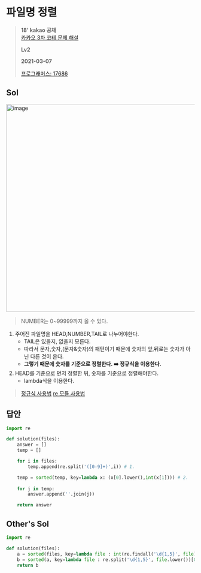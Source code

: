 # 파일명 정렬
> **18' kakao 공채**  
> [카카오 3차 코테 문제 해설](https://tech.kakao.com/2017/11/14/kakao-blind-recruitment-round-3/)
>
> **Lv2**
>
> **2021-03-07**
>
> [프로그래머스: 17686](https://programmers.co.kr/learn/courses/30/lessons/17686)


## Sol
<img width="554" alt="image" src="https://user-images.githubusercontent.com/42789819/110230098-f1c17c80-7f51-11eb-8645-676c353fd5d4.png">  

> NUMBER는 0~99999까지 올 수 있다.
1. 주어진 파일명을 HEAD,NUMBER,TAIL로 나누어야한다.
    - TAIL은 있을지, 없을지 모른다.
    - 따라서 문자,숫자,(문자&숫자)의 패턴이기 때문에 숫자의 앞,뒤로는 숫자가 아닌 다른 것이 온다.
    - **그렇기 때문에 숫자를 기준으로 정렬한다. ➡️ 정규식을 이용한다.**
2. HEAD를 기준으로 먼저 정렬한 뒤, 숫자를 기준으로 정렬해야한다.
    - lambda식을 이용한다.

> [정규식 사용법](https://hamait.tistory.com/342)
> [re 모듈 사용법](https://brownbears.tistory.com/506)
## 답안
```python
import re

def solution(files):
    answer = []
    temp = []

    for i in files:
        temp.append(re.split('([0-9]+)',i)) # 1.

    temp = sorted(temp, key=lambda x: (x[0].lower(),int(x[1]))) # 2.
    
    for j in temp:
        answer.append(''.join(j))

    return answer
```

## Other's Sol
```python
import re

def solution(files):
    a = sorted(files, key=lambda file : int(re.findall('\d{1,5}', file)[0]))
    b = sorted(a, key=lambda file : re.split('\d{1,5}', file.lower())[0])
    return b
```
